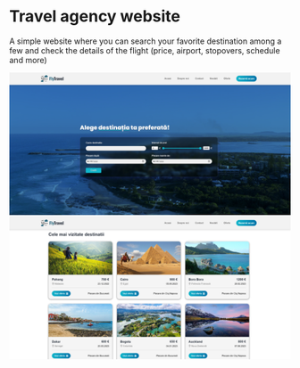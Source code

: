 # Travel agency website

A simple website where you can search your favorite destination among a few and check the details of the flight (price, airport, stopovers, schedule and more)

![Overview photo1](src/design/photo1.png)
![Overview photo2](src/design/photo2.png)
 
